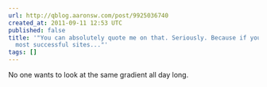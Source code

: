 ```yaml
---
url: http://qblog.aaronsw.com/post/9925036740
created_at: 2011-09-11 12:53 UTC
published: false
title: '"You can absolutely quote me on that. Seriously. Because if you look at the
  most successful sites..."'
tags: []
---
```


No one wants to look at the same gradient all day long.

